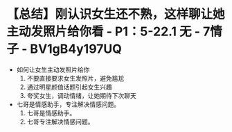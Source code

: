 # 【总结】刚认识女生还不熟，这样聊让她主动发照片给你看 - P1：5-22.1 无 - 7情子 - BV1gB4y197UQ

-   如何让女生主动发照片给你
    1.  不要直接要求女生发照片，避免尴尬
    2.  通过明星颜值话题引起女生兴趣
    3.  夸奖女生，调动情绪，让她期待下次聊天
-   七哥是情感助手，专注解决情感问题。 
    1.  七哥是情感助手。
    2.  七哥专注解决情感问题。